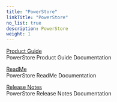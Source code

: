 ```yaml
---
title: "PowerStore"
linkTitle: "PowerStore"
no_list: true
description: PowerStore
weight: 1
---
```



[Product Guide](../powerstore/product_guide/)
<br>PowerStore Product Guide Documentation

[ReadMe](../powerstore/readme/)
<br>PowerStore ReadMe Documentation

[Release Notes](../powerstore/release_notes/)
<br>PowerStore Release Notes Documentation
